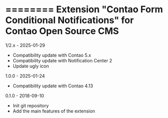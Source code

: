 ========
Extension "Contao Form Conditional Notifications" for Contao Open Source CMS
========

1/2.x - 2025-01-29
- Compatibility update with Contao 5.x
- Compatibility update with Notification Center 2
- Update ugly icon

1.0.0 - 2025-01-24
- Compatibility update with Contao 4.13

0.1.0 - 2018-09-10
- Init git repository
- Add the main features of the extension